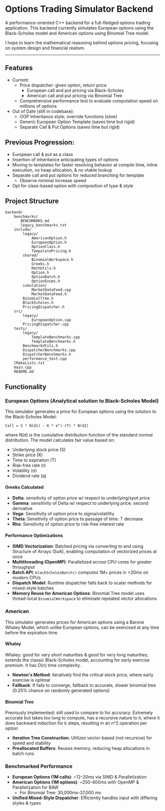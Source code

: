 # Options Trading Simulator Backend

A performance-oriented C++ backend for a full-fledged options trading application. This backend 
currently simulates European options using the Black-Scholes model and American options using 
Binomial Tree model.

I hope to learn the mathematical reasoning behind options pricing, focusing on system design and financial realism.

---

## Features
- Current:
  - Price dispatcher: given option, return price
    - European call and put pricing via Black-Scholes
    - American call and put pricing via Binomial Tree
  - Comprehensive performance test to evaluate computation speed on millions of options
- Out of Date (still in codebase):
  - OOP Inheritance style; override functions (slow)
  - Generic European Option Template (saves time but rigid)
  - Separate Call & Put Options (saves time but rigid)

## Previous Progression:
- European call & put as a class
- Insertion of inheritance anticipating types of options
- Moving to templates for faster resolving behavior at compile time, inline execution, no heap allocation, & no vtable lookup
- Separate call and put options for reduced branching for template
  - Observe minimal increase speed
- Opt for class-based option with composition of type & style

## Project Structure

```
backend/
    benchmarks/
       BENCHMARKS.md
       legacy_benchmarks.txt 
    include/
        legacy/
            AmericanOption.h
            EuropeanOption.h
            OptionClass.h
            TempalatePricing.h
        shared/
            BinomialWorkspace.h
            Greeks.h
            MathUtils.h
            Option.h
            OptionBatch.h
            OptionEnums.h
        simulation/
            MarketDataFeed.cpp
            MarketDataFeed.h
        BinomialTree.h
        BlackScholes.h
        PricingDispatcher.h
    src/
        legacy/
            EuropeanOption.cpp
        PricingDispatcher.cpp
    tests/
        legacy/
            TemplateBenchmarks.cpp
            TemplateBenchmarks.h
        BenchmarkUtils.h
        DispatcherBenchmarks.cpp
        DispatcherBenchmarks.h
        performance_test.cpp
    CMakeLists.txt
    main.cpp
    README.md
```

## Functionality

### European Options (Analytical solution to Black-Scholes Model)
This simulator generates a price for European options using the solution to the Black-Scholes Model:
```
Call = S * N(d1) - K * e^(-rT) * N(d2)
```

where N(d) is the cumulative distribution function of the standard normal distribution.
The model calculates fair value based on:

- Underlying stock price (S)
- Strike price (K)
- Time to expiration (T)
- Risk-free rate (r)
- Volatility (σ)
- Dividend rate (q)
#### Greeks Calculated
- **Delta**: sensitivity of option price w/ respect to underlying/spot price
- **Gamma**: sensitivity of Delta w/ respect to underlying price; second derivative
- **Vega**: Sensitivity of option price to sigma/volatility
- **Theta**: Sensitivity of option price to passage of time: T decrease
- **Rho**: Sensitivity of option price to risk-free interest rate

#### Performance Optimizations
- **SIMD Vectorization**: Batched pricing via converting to and using Structure of Arrays (SoA), enabling computation of vectorized prices at once
- **Multithreading (OpenMP)**: Parallelized across CPU cores for greater throughput
- **Batch API**: `blackScholesBatch()` computes 1M+ prices in <20ms on modern CPUs
- **Dispatch Model**: Runtime dispatcher falls back to scalar methods for mixed-style batches
- **Memory Reuse for American Options**: Binomial Tree model uses thread-local `BinomialWorkspace` to eliminate repeated vector allocations

### American
This simulator generates prices for American options using a Barone Whaley Model, which unlike European
options, can be exercised at any time before the expiration time.

#### Whaley
Whaley: good for very short maturities & good for very long maturities; extends the classic
Black-Scholes model, accounting for early exercise premium. It has O(n) time complexity.

- **Newton's Method**: iteratively find the critical stock price, where early exercise is optimal
- **Fallback**: If fails to converge, fallback to accurate, slower binomial tree (0.25% chance on randomly generated options)

#### Binomial Tree
Previously implemented; still used to compare to for accuracy. Extremely accurate but takes 
too long to compute, has a recursive nature to it, where it does backward induction for k steps,
resulting in an n^2 operation per option

- **Iterative Tree Construction**: Utilizes vector-based (not recursive) for speed and stability
- **Preallocated Buffers**: Reuses memory, reducing heap allocations in batch runs


### Benchmarked Performance
- **European Options (1M calls)**: ~12–20ms via SIMD & Parallelization
- **American Options (1M options)**: ~250-400ms with OpenMP & Parallelization for BAW
  - For Binomial Tree: 30,000ms-37,000 ms
- **Unified Mixed-Style Dispatcher**: Efficiently handles input with differing styles & types
